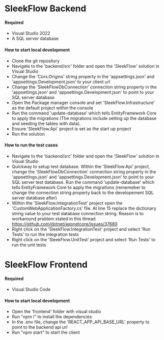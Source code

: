 # SleekFlow Backend

#### Required

- Visual Studio 2022
- A SQL server database

#### How to start local development
- Clone the git repository
- Navigate to the 'backend/src' folder and open the 'SleekFlow' solution in Visual Studio
- Change the 'Cors:Origins' string property in the 'appsettings.json' and 'appsettings.Development.json' to your client url
- Change the 'SleekFlowDbConnection' connection string property in the 'appsettings.json' and 'appsettings.Development.json' to point to your SQL server database
- Open the Package manager console and set 'SleekFlow.Infrastructure' as the default project within the console
- Run the command 'update-database' which tells EntityFramework Core to apply the migrations (The migrations include setting up the database and seeding the tables with data).
- Ensure 'SleekFlow.Api' project is set as the start up project
- Run the solution

#### How to run the test cases
- Navigate to the 'backend/src' folder and open the 'SleekFlow' solution in Visual Studio
- Quickway to setup test database. Within the 'SleekFlow.Api' project, change the 'SleekFlowDbConnection' connection string property in the 'appsettings.json' and 'appsettings.Development.json' to point to your SQL server test database. Run the command 'update-database' which tells EntityFramework Core to apply the migrations (rememeber to change the connection string property back to the developement SQL server database after)
- Within the 'SleekFlow.IntegrationTest' project open the 'CustomWebApplicationFactory.cs' file. At line 15 replace the dictionary string value to your test database connection string. Reason is to workaround problem stated in this thread https://github.com/dotnet/aspnetcore/issues/37680
- Right click on the 'SleekFlow.IntegrationTest' project and select 'Run Tests' to run the integration tests
- Right click on the 'SleekFlow.UnitTest' project and select 'Run Tests' to run the unit tests

# SleekFlow Frontend

#### Required

- Visual Studio Code

#### How to start local development
- Open the 'frontend' folder with visual studio
- Run "npm i" to install the dependencies
- In the .env file, change the 'REACT_APP_API_BASE_URL' property to point to the backend api url
- Run "npm start" to start the client
